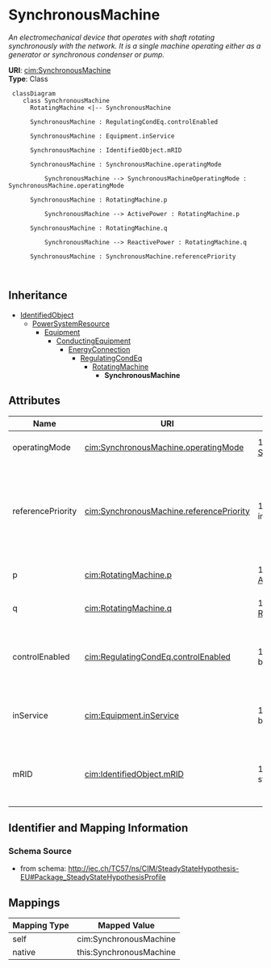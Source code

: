 # SynchronousMachine


_An electromechanical device that operates with shaft rotating synchronously with the network. It is a single machine operating either as a generator or synchronous condenser or pump._





**URI**: [cim:SynchronousMachine](http://iec.ch/TC57/CIM100#SynchronousMachine)<br />
**Type**: Class




```mermaid
 classDiagram
    class SynchronousMachine
      RotatingMachine <|-- SynchronousMachine
      
      SynchronousMachine : RegulatingCondEq.controlEnabled
        
      SynchronousMachine : Equipment.inService
        
      SynchronousMachine : IdentifiedObject.mRID
        
      SynchronousMachine : SynchronousMachine.operatingMode
        
          SynchronousMachine --> SynchronousMachineOperatingMode : SynchronousMachine.operatingMode
        
      SynchronousMachine : RotatingMachine.p
        
          SynchronousMachine --> ActivePower : RotatingMachine.p
        
      SynchronousMachine : RotatingMachine.q
        
          SynchronousMachine --> ReactivePower : RotatingMachine.q
        
      SynchronousMachine : SynchronousMachine.referencePriority
        
      
```





## Inheritance
* [IdentifiedObject](IdentifiedObject.md)
    * [PowerSystemResource](PowerSystemResource.md)
        * [Equipment](Equipment.md)
            * [ConductingEquipment](ConductingEquipment.md)
                * [EnergyConnection](EnergyConnection.md)
                    * [RegulatingCondEq](RegulatingCondEq.md)
                        * [RotatingMachine](RotatingMachine.md)
                            * **SynchronousMachine**



## Attributes


| Name | URI | Cardinality and Range | Description | Inheritance |
| ---  | --- | --- | --- | --- |
| operatingMode | [cim:SynchronousMachine.operatingMode](http://iec.ch/TC57/CIM100#SynchronousMachine.operatingMode) | 1..1 <br />  [SynchronousMachineOperatingMode](SynchronousMachineOperatingMode.md)  | Current mode of operation | direct |
| referencePriority | [cim:SynchronousMachine.referencePriority](http://iec.ch/TC57/CIM100#SynchronousMachine.referencePriority) | 1..1 <br />  integer  | Priority of unit for use as powerflow voltage phase angle reference bus selec... | direct |
| p | [cim:RotatingMachine.p](http://iec.ch/TC57/CIM100#RotatingMachine.p) | 1..1 <br />  [ActivePower](ActivePower.md)  | Active power injection | [RotatingMachine](RotatingMachine.md) |
| q | [cim:RotatingMachine.q](http://iec.ch/TC57/CIM100#RotatingMachine.q) | 1..1 <br />  [ReactivePower](ReactivePower.md)  | Reactive power injection | [RotatingMachine](RotatingMachine.md) |
| controlEnabled | [cim:RegulatingCondEq.controlEnabled](http://iec.ch/TC57/CIM100#RegulatingCondEq.controlEnabled) | 1..1 <br />  boolean  | Specifies the regulation status of the equipment | [RegulatingCondEq](RegulatingCondEq.md) |
| inService | [cim:Equipment.inService](http://iec.ch/TC57/CIM100#Equipment.inService) | 1..1 <br />  boolean  | Specifies the availability of the equipment | [Equipment](Equipment.md) |
| mRID | [cim:IdentifiedObject.mRID](http://iec.ch/TC57/CIM100#IdentifiedObject.mRID) | 1..1 <br />  string  | Master resource identifier issued by a model authority | [IdentifiedObject](IdentifiedObject.md) |









## Identifier and Mapping Information







### Schema Source


* from schema: http://iec.ch/TC57/ns/CIM/SteadyStateHypothesis-EU#Package_SteadyStateHypothesisProfile





## Mappings

| Mapping Type | Mapped Value |
| ---  | ---  |
| self | cim:SynchronousMachine |
| native | this:SynchronousMachine |




